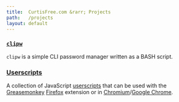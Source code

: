 ```yaml
---
title:  CurtisFree.com &rarr; Projects
path:   /projects
layout: default
---
```


### [`clipw`][project_clipw]

`clipw` is a simple CLI password manager written as a BASH script.

### [Userscripts][project_userscripts]

A collection of JavaScript [userscripts][userscripts] that can be used with the
[Greasemonkey][greasemonkey] [Firefox][firefox] extension or in
[Chromium][chromium]/[Google Chrome][chrome].

[project_clipw]:       /projects/clipw
[project_userscripts]: /projects/userscripts
[userscripts]:         https://userscripts.org
[greasemonkey]:        http://www.greasespot.net
[firefox]:             http://www.firefox.com
[chromium]:            http://www.chromium.org/Home
[chrome]:              https://www.google.com
